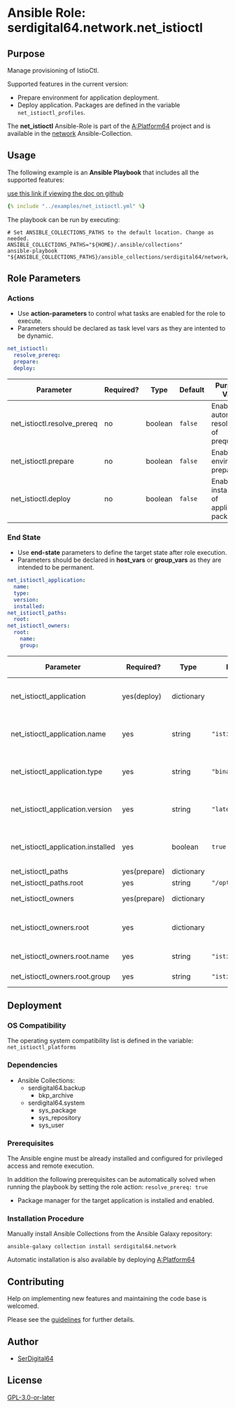 # Ansible Role: serdigital64.network.net_istioctl

## Purpose

Manage provisioning of IstioCtl.

Supported features in the current version:

- Prepare environment for application deployment.
- Deploy application. Packages are defined in the variable `net_istioctl_profiles`.

The **net_istioctl** Ansible-Role is part of the [A:Platform64](https://github.com/serdigital64/aplatform64) project and is available in the [network](https://aplatform64.readthedocs.io/en/latest/collections/network) Ansible-Collection.

## Usage

The following example is an **Ansible Playbook** that includes all the supported features:

[use this link if viewing the doc on github](https://github.com/aplatform64/network/blob/main/playbooks/net_istioctl.yml)

```yaml
{% include "../examples/net_istioctl.yml" %}
```

The playbook can be run by executing:

```shell
# Set ANSIBLE_COLLECTIONS_PATHS to the default location. Change as needed.
ANSIBLE_COLLECTIONS_PATHS="${HOME}/.ansible/collections"
ansible-playbook "${ANSIBLE_COLLECTIONS_PATHS}/ansible_collections/serdigital64/network/playbooks/net_istioctl.yml"
```

## Role Parameters

### Actions

- Use **action-parameters** to control what tasks are enabled for the role to execute.
- Parameters should be declared as task level vars as they are intented to be dynamic.

```yaml
net_istioctl:
  resolve_prereq:
  prepare:
  deploy:
```

| Parameter                   | Required? | Type    | Default | Purpose / Value                             |
| --------------------------- | --------- | ------- | ------- | ------------------------------------------- |
| net_istioctl.resolve_prereq | no        | boolean | `false` | Enable automatic resolution of prequisites  |
| net_istioctl.prepare        | no        | boolean | `false` | Enable environment preparation              |
| net_istioctl.deploy         | no        | boolean | `false` | Enable installation of application packages |

### End State

- Use **end-state** parameters to define the target state after role execution.
- Parameters should be declared in **host_vars** or **group_vars** as they are intended to be permanent.

```yaml
net_istioctl_application:
  name:
  type:
  version:
  installed:
net_istioctl_paths:
  root:
net_istioctl_owners:
  root:
    name:
    group:
```

| Parameter                          | Required?    | Type       | Default           | Purpose / Value                    |
| ---------------------------------- | ------------ | ---------- | ----------------- | ---------------------------------- |
| net_istioctl_application           | yes(deploy)  | dictionary |                   | Set application package end state  |
| net_istioctl_application.name      | yes          | string     | `"istioctl"`      | Select application package name    |
| net_istioctl_application.type      | yes          | string     | `"binary"`        | Select application package type    |
| net_istioctl_application.version   | yes          | string     | `"latest"`        | Select application package version |
| net_istioctl_application.installed | yes          | boolean    | `true`            | Set application package end state  |
| net_istioctl_paths                 | yes(prepare) | dictionary |                   | Set paths                          |
| net_istioctl_paths.root            | yes          | string     | `"/opt/istioctl"` |                                    |
| net_istioctl_owners                | yes(prepare) | dictionary |                   | Define users                       |
| net_istioctl_owners.root           | yes          | dictionary |                   | Define directory structure owner   |
| net_istioctl_owners.root.name      | yes          | string     | `"istioctl"`      | Set login name                     |
| net_istioctl_owners.root.group     | yes          | string     | `"istioctl"`      | Set group name                     |

## Deployment

### OS Compatibility

The operating system compatibility list is defined in the variable: `net_istioctl_platforms`

### Dependencies

- Ansible Collections:
  - serdigital64.backup
    - bkp_archive
  - serdigital64.system
    - sys_package
    - sys_repository
    - sys_user

### Prerequisites

The Ansible engine must be already installed and configured for privileged access and remote execution.

In addition the following prerequisites can be automatically solved when running the playbook by setting the role action: `resolve_prereq: true`

- Package manager for the target application is installed and enabled.

### Installation Procedure

Manually install Ansible Collections from the Ansible Galaxy repository:

```shell
ansible-galaxy collection install serdigital64.network
```

Automatic installation is also available by deploying [A:Platform64](https://aplatform64.readthedocs.io/en/latest/#deployment)

## Contributing

Help on implementing new features and maintaining the code base is welcomed.

Please see the [guidelines](https://aplatform64.readthedocs.io/en/latest/contributing/CONTRIBUTING) for further details.

## Author

- [SerDigital64](https://serdigital64.github.io/)

## License

[GPL-3.0-or-later](https://www.gnu.org/licenses/gpl-3.0.txt)

